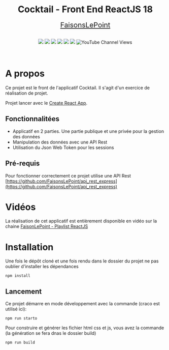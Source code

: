 <div align="center">

# Cocktail - Front End ReactJS 18
</div>

<p align="center">
<a href="https://www.youtube.com/c/faisonslepoint" target="_blank" style="font-size:22px">FaisonsLePoint</a>
<br><br>
</p>
<p align="center">
    <img src="https://img.shields.io/badge/React-v18.2.0-blue">
    <img src="https://img.shields.io/badge/React--Router-6.3.0-blue">
    <img src="https://img.shields.io/badge/license-MIT-green">
    <img src="https://img.shields.io/badge/build-passing-brightgreen">
    <img src="https://img.shields.io/badge/node--lts-16.15.1-brightgreen">
    <img src="https://img.shields.io/badge/npm-8.13.2-blue">
    <img alt="YouTube Channel Views" src="https://img.shields.io/youtube/channel/views/UC0WQ4H6f2W14eS45bRDfp1Q?style=social">
  <br><br><br>
</p>

# A propos
Ce projet est le front de l'applicatif Cocktail. Il s'agit d'un exercice de réalisation de projet.

Projet lancer avec le [Create React App](https://github.com/facebook/create-react-app).

## Fonctionnalitées
- Applicatif en 2 parties. Une partie publique et une privée pour la gestion des données
- Manipulation des données avec une API Rest
- Utilisation du Json Web Token pour les sessions

## Pré-requis
Pour fonctionner correctement ce projet utilise une API Rest
[https://github.com/FaisonsLePoint/api_rest_express](https://github.com/FaisonsLePoint/api_rest_express) 

# Vidéos

La réalisation de cet applicatif est entièrement disponible en vidéo sur la chaine
[FaisonLePoint - Playlist ReactJS](https://www.youtube.com/watch?v=5Flc4N81wV8&list=PLwJWw4Pbl4w_HNb-5GbpQx6ai5OEEy9pI)

# Installation
Une fois le dépôt cloné et une fois rendu dans le dossier du projet ne pas oublier d'installer les dépendances
``` 
npm install 
```

## Lancement

Ce projet démarre en mode développement avec la commande (craco est utilisé ici):

```
npm run starto
```

Pour construire et générer les fichier html css et js, vous avez la commande (la génération se fera dnas le dossier build)

```
npm run build
```